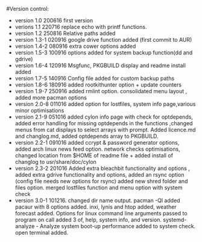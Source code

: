 #Version control:
* version 1.0    200616 first version
* verions 1.1    220716 replace echo with printf functions.
* version 1.2    250816 Relative paths added 
* version 1.3-1  020916 google drive function added (first commit to AUR)
* version 1.4-2  080916 extra cower options added 
* version 1.5-3  100916 options added for system backup function(dd and gdrive)
* version 1.6-4  120916 Msgfunc, PKGBUILD display and readme install added
* version 1.7-5  140916 Config file added for custom backup paths
* version 1.8-6  180916 added rootkithunter option + update counters
* version 1.9-7  250916 added rmlint option. consolidated menu layout , added more pacman options
* version 2.0-8  011016 added option for lostfiles, system info page,various minor optimisations
* version 2.1-9  051016 added cylon info page with check for optdepends, added error handling for 
missing optdepends in the functions ,changed menus from cat displays to select arrays with prompt. 
Added licence.md and changlog.md, added optdepends array to PKGBUILD. 
* version 2.2-1  091016 added ccrypt & password generator options, 
added arch linux news feed option.
network checks optimisations, changed location from $HOME of readme file + 
added install of changlog to usr/share/doc/cylon
* version 2.3-2  201016 Added extra bleachbit functionality and options , 
added extra gdrive functionality and options, added an rsync option
(config file needs new options for rsync) 
added new shred  folder and files option. 
merged lostfiles function and menu option with system check
* version 3.0-1 101216. changed dir name output. pacman -Ql added
pacaur with 8 options added. inxi, lynis and htop added, 
weather forecast added.  Options for linux command line arguments 
passed to program on call added 3 of, help, system info, and version.
systemd-analyze - Analyze system boot-up performance added to system check.
open terminal added. 

